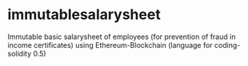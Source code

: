 # immutablesalarysheet
Immutable basic salarysheet of employees (for prevention of fraud in income certificates) using Ethereum-Blockchain (language for coding- solidity 0.5)
